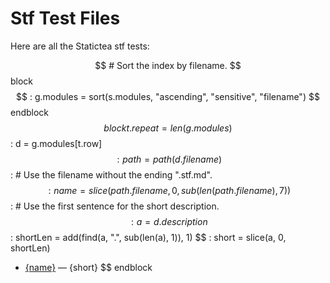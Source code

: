 # Stf Test Files

Here are all the Statictea stf tests:

$$ # Sort the index by filename.
$$ block
$$ : g.modules = sort(s.modules, "ascending", "sensitive", "filename")
$$ endblock
$$ block t.repeat = len(g.modules)
$$ : d = g.modules[t.row]
$$ : path = path(d.filename)
$$ : # Use the filename without the ending ".stf.md".
$$ : name = slice(path.filename, 0, sub(len(path.filename), 7))
$$ : # Use the first sentence for the short description.
$$ : a = d.description
$$ : shortLen = add(find(a, ".", sub(len(a), 1)), 1)
$$ : short = slice(a, 0, shortLen)
* [{name}](../testfiles/{path.filename}) &mdash; {short}
$$ endblock

